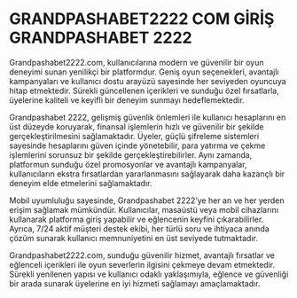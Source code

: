 # GRANDPASHABET2222 COM GİRİŞ GRANDPASHABET 2222

Grandpashabet2222.com, kullanıcılarına modern ve güvenilir bir oyun deneyimi sunan yenilikçi bir platformdur. Geniş oyun seçenekleri, avantajlı kampanyaları ve kullanıcı dostu arayüzü sayesinde her seviyeden oyuncuya hitap etmektedir. Sürekli güncellenen içerikleri ve sunduğu özel fırsatlarla, üyelerine kaliteli ve keyifli bir deneyim sunmayı hedeflemektedir.

Grandpashabet 2222, gelişmiş güvenlik önlemleri ile kullanıcı hesaplarını en üst düzeyde koruyarak, finansal işlemlerin hızlı ve güvenilir bir şekilde gerçekleştirilmesini sağlamaktadır. Üyeler, güçlü şifreleme sistemleri sayesinde hesaplarını güven içinde yönetebilir, para yatırma ve çekme işlemlerini sorunsuz bir şekilde gerçekleştirebilirler. Aynı zamanda, platformun sunduğu özel promosyonlar ve avantajlı kampanyalar, kullanıcıların ekstra fırsatlardan yararlanmasını sağlayarak daha kazançlı bir deneyim elde etmelerini sağlamaktadır.

Mobil uyumluluğu sayesinde, Grandpashabet 2222’ye her an ve her yerden erişim sağlamak mümkündür. Kullanıcılar, masaüstü veya mobil cihazlarını kullanarak platforma giriş yapabilir ve eğlencenin keyfini çıkarabilirler. Ayrıca, 7/24 aktif müşteri destek ekibi, her türlü soru ve ihtiyaca anında çözüm sunarak kullanıcı memnuniyetini en üst seviyede tutmaktadır.

Grandpashabet2222.com, sunduğu güvenilir hizmet, avantajlı fırsatlar ve eğlenceli içerikleri ile oyun severlerin ilgisini çekmeye devam etmektedir. Sürekli yenilenen yapısı ve kullanıcı odaklı yaklaşımıyla, eğlence ve güvenliği bir arada sunarak üyelerine en iyi hizmeti sağlamayı amaçlamaktadır.
